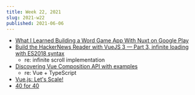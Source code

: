 ```yaml
---
title: Week 22, 2021
slug: 2021-w22
published: 2021-06-06
---
```


- [What I Learned Building a Word Game App With Nuxt on Google Play](https://css-tricks.com/what-i-learned-building-a-word-game-app-with-nuxt-on-google-play/)
- [Build the HackerNews Reader with VueJS 3 — Part 3, infinite loading with ES2018 syntax](https://techika.com/2021/05/29/build-hackernews-reader-vuejs-tailwind-p3/)
    - re: infinite scroll implementation
- [Discovering Vue Composition API with examples](https://blog.asayer.io/discovering-vue-composition-api-with-examples)
    - re: Vue + TypeScript
- [Vue.js: Let's Scale!](https://www.maxpou.fr/vue-js-module-architecture)
- [40 for 40](https://chriscoyier.net/2021/06/04/40-for-40/)